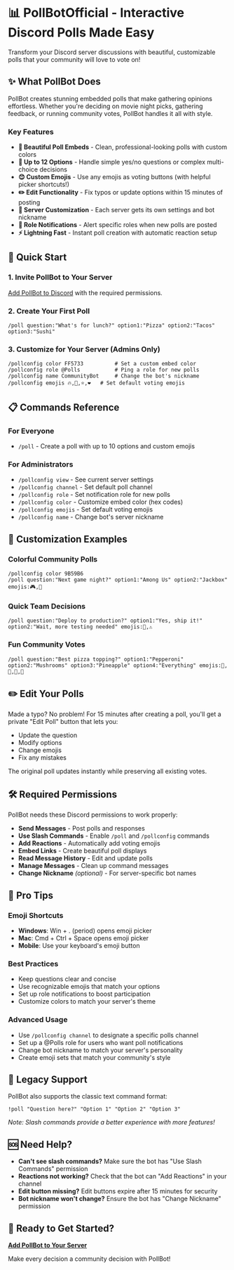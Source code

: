 # 📊 PollBotOfficial - Interactive Discord Polls Made Easy

Transform your Discord server discussions with beautiful, customizable polls that your community will love to vote on!

## ✨ What PollBot Does

PollBot creates stunning embedded polls that make gathering opinions effortless. Whether you're deciding on movie night picks, gathering feedback, or running community votes, PollBot handles it all with style.

### Key Features
- **🎨 Beautiful Poll Embeds** - Clean, professional-looking polls with custom colors
- **🎯 Up to 12 Options** - Handle simple yes/no questions or complex multi-choice decisions  
- **😊 Custom Emojis** - Use any emojis as voting buttons (with helpful picker shortcuts!)
- **✏️ Edit Functionality** - Fix typos or update options within 15 minutes of posting
- **🔧 Server Customization** - Each server gets its own settings and bot nickname
- **🔔 Role Notifications** - Alert specific roles when new polls are posted
- **⚡ Lightning Fast** - Instant poll creation with automatic reaction setup

## 🚀 Quick Start

### 1. Invite PollBot to Your Server
[Add PollBot to Discord](your-invite-link-here) with the required permissions.

### 2. Create Your First Poll
```
/poll question:"What's for lunch?" option1:"Pizza" option2:"Tacos" option3:"Sushi"
```

### 3. Customize for Your Server (Admins Only)
```
/pollconfig color FF5733          # Set a custom embed color
/pollconfig role @Polls           # Ping a role for new polls  
/pollconfig name CommunityBot     # Change the bot's nickname
/pollconfig emojis 🔥,💯,⭐,❤️   # Set default voting emojis
```

## 📋 Commands Reference

### For Everyone
- `/poll` - Create a poll with up to 10 options and custom emojis

### For Administrators  
- `/pollconfig view` - See current server settings
- `/pollconfig channel` - Set default poll channel
- `/pollconfig role` - Set notification role for new polls
- `/pollconfig color` - Customize embed color (hex codes)
- `/pollconfig emojis` - Set default voting emojis
- `/pollconfig name` - Change bot's server nickname

## 🎨 Customization Examples

### Colorful Community Polls
```
/pollconfig color 9B59B6
/poll question:"Next game night?" option1:"Among Us" option2:"Jackbox" emojis:🎮,🎪
```

### Quick Team Decisions  
```
/poll question:"Deploy to production?" option1:"Yes, ship it!" option2:"Wait, more testing needed" emojis:🚀,⚠️
```

### Fun Community Votes
```
/poll question:"Best pizza topping?" option1:"Pepperoni" option2:"Mushrooms" option3:"Pineapple" option4:"Everything" emojis:🍕,🍄,🍍,🎊
```

## ✏️ Edit Your Polls

Made a typo? No problem! For 15 minutes after creating a poll, you'll get a private "Edit Poll" button that lets you:
- Update the question
- Modify options
- Change emojis
- Fix any mistakes

The original poll updates instantly while preserving all existing votes.

## 🛠️ Required Permissions

PollBot needs these Discord permissions to work properly:
- **Send Messages** - Post polls and responses
- **Use Slash Commands** - Enable `/poll` and `/pollconfig` commands  
- **Add Reactions** - Automatically add voting emojis
- **Embed Links** - Create beautiful poll displays
- **Read Message History** - Edit and update polls
- **Manage Messages** - Clean up command messages
- **Change Nickname** *(optional)* - For server-specific bot names

## 🎯 Pro Tips

### Emoji Shortcuts
- **Windows**: Win + . (period) opens emoji picker
- **Mac**: Cmd + Ctrl + Space opens emoji picker  
- **Mobile**: Use your keyboard's emoji button

### Best Practices
- Keep questions clear and concise
- Use recognizable emojis that match your options
- Set up role notifications to boost participation
- Customize colors to match your server's theme

### Advanced Usage
- Use `/pollconfig channel` to designate a specific polls channel
- Set up a @Polls role for users who want poll notifications
- Change bot nickname to match your server's personality
- Create emoji sets that match your community's style

## 🤖 Legacy Support

PollBot also supports the classic text command format:
```
!poll "Question here?" "Option 1" "Option 2" "Option 3"
```
*Note: Slash commands provide a better experience with more features!*

## 🆘 Need Help?

- **Can't see slash commands?** Make sure the bot has "Use Slash Commands" permission
- **Reactions not working?** Check that the bot can "Add Reactions" in your channel
- **Edit button missing?** Edit buttons expire after 15 minutes for security
- **Bot nickname won't change?** Ensure the bot has "Change Nickname" permission

## 🎉 Ready to Get Started?

[**Add PollBot to Your Server**](your-invite-link-here)

Make every decision a community decision with PollBot!